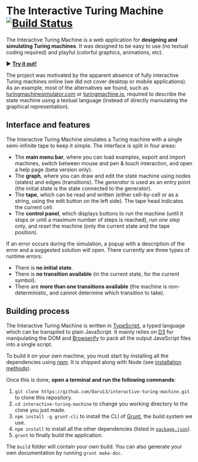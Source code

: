 # The Interactive Turing Machine [![Build Status](https://travis-ci.com/Daru13/interactive-turing-machine.svg?branch=master)](https://travis-ci.com/Daru13/interactive-turing-machine)

The Interactive Turing Machine is a web application for **designing and simulating Turing machines**. It was designed to be easy to use (no textual coding required) and playful (colorful graphics, animations, etc).

▶️ [**Try it out!**](https://daru13.github.io/interactive-turing-machine/)

The project was motivated by the apparent absence of fully interactive Turing machines online (we did not cover desktop or mobile applications). As an example, most of the alternatives we found, such as [turingmachinesimulator.com](https://turingmachinesimulator.com/) or [turingmachine.io](http://turingmachine.io/), required to describe the state machine using a textual language (instead of directly maniulating the graphical representation).



## Interface and features

The Interactive Turing Machine simulates a Turing machine with a single semi-infinite tape to keep it simple. The interface is split in four areas:

* The **main menu bar**, where you can load examples, export and import machines, switch between mouse and pen & touch interaction, and open a help page (beta version only).
* The **graph**, where you can draw and edit the state machine using nodes (states) and edges (transitions). The _generator_ is used as an entry point (the initial state is the state connected to the generator).
* The **tape**, which can be read and written (either cell-by-cell or as a string, using the edit button on the left side). The tape head indicates the current cell.
* The **control panel**, which displays buttons to _run_ the machine (until it stops or until a maximum number of steps is reached), _run one step_ only, and _reset_ the machine (only the current state and the tape position).

If an error occurs during the simulation, a popup with a description of the error and a suggested solution will open. There currently are three types of runtime errors:

* There is **no initial state**.
* There is **no transition available** (in the current state, for the current symbol).
* There are **more than one transitions available** (the machine is non-deterministic, and cannot determine which transition to take).
      

## Building process
The Interactive Turing Machine is written in [TypeScript](https://www.TypeScriptlang.org/), a typed language which can be transpiled to plain JavaScript. It mainly relies on [D3](https://d3js.org/) for manipulating the DOM and [Browserify](http://browserify.org/) to pack all the output JavaScript files into a single script.

To build it on your own machine, you must start by installing all the dependencies using [npm](https://www.npmjs.com/). It is shipped along with Node (see [installation methods](https://docs.npmjs.com/downloading-and-installing-node-js-and-npm)).

Once this is done, **open a terminal and run the following commands**:
1. `git clone https://github.com/Daru13/interactive-turing-machine.git` to clone this repository.
2. `cd interactive-turing-machine` to change you working directory to the clone you just made.
3. `npm install -g grunt-cli` to install the CLI of [Grunt](https://gruntjs.com/), the build system we use.
3. `npm install` to install all the other dependencies (listed in [`package.json`](package.json)).
4. `grunt` to finally build the application.

The `build` folder will contain your own build.
You can also generate your own documentation by running `grunt make-doc`.